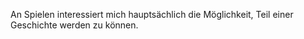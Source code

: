 An Spielen interessiert mich hauptsächlich die Möglichkeit, Teil einer Geschichte werden zu können.
